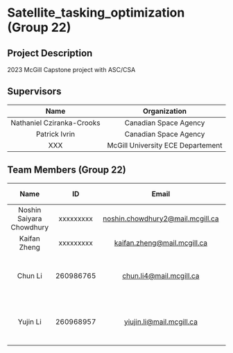 # Satellite_tasking_optimization (Group 22)

## Project Description
2023 McGill Capstone project with ASC/CSA

## Supervisors
| Name                      |           Organization            |
|:-------------------------:|:---------------------------------:|
| Nathaniel Cziranka-Crooks |      Canadian Space Agency        |
| Patrick Ivrin             |      Canadian Space Agency        |
| XXX                       | McGill University ECE Departement |


## Team Members (Group 22)
| Name                      | ID        | Email                                  |                   Major & Minor                        |  GitHub Profile |
|:-------------------------:|:---------:|:--------------------------------------:|:------------------------------------------------------:|:---------------:|
| Noshin Saiyara Chowdhury  | xxxxxxxxx | noshin.chowdhury2@mail.mcgill.ca       | Computer Engineering                                   |                 |
| Kaifan Zheng              | xxxxxxxxx | kaifan.zheng@mail.mcgill.ca            | Computer Engineering                                   |                 |
| Chun Li                   | 260986765 | chun.li4@mail.mcgill.ca                | Software Engineering & Applied Artificial Intelligence |                 |
| Yujin Li                  | 260968957 | yiujin.li@mail.mcgill.ca               | Software Engineering & Applied Artificial Intelligence | [YuJ-Li](https://github.com/YuJ-Li) |
